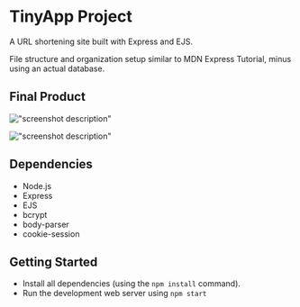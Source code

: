 # TinyApp Project

A URL shortening site built with Express and EJS. 

File structure and organization setup similar to MDN Express Tutorial, minus using an actual database. 

## Final Product

!["screenshot description"](#)

!["screenshot description"](#)

## Dependencies

- Node.js
- Express
- EJS
- bcrypt
- body-parser
- cookie-session

## Getting Started

- Install all dependencies (using the `npm install` command).
- Run the development web server using `npm start`